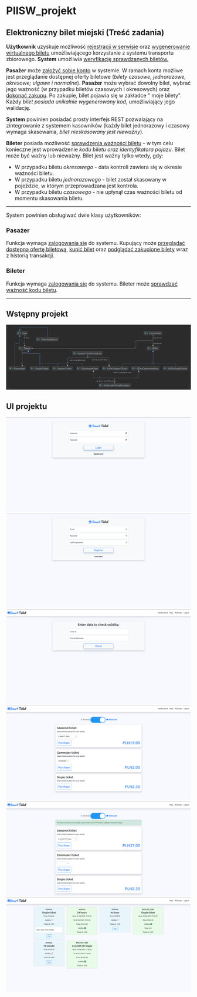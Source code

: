 # PIISW_projekt

## Elektroniczny bilet miejski (Treść zadania)

**Użytkownik** uzyskuje możliwość <ins>rejestracji w serwisie</ins> oraz <ins>wygenerowanie wirtualnego biletu</ins>
umożliwiającego
korzystanie z systemu transportu zbiorowego. **System** umożliwia <ins>weryfikację sprawdzanych biletów<ins>.

**Pasażer** może <ins>założyć sobie konto</ins> w systemie. W ramach konta możliwe jest przeglądanie dostępnej oferty
biletowe
(_bilety czasowe, jednorazowe, okresowe; ulgowe i normalne_). **Pasażer** może wybrać dowolny bilet, wybrać jego ważność
(w przypadku biletów czasowych i okresowych) oraz <ins>dokonać zakupu</ins>. Po zakupie, bilet pojawia się w zakładce "
moje bilety".
Każdy _bilet posiada unikalnie wygenerowany kod_, umożliwiający jego walidację.

**System** powinien posiadać prosty interfejs REST pozwalający na zintegrowanie z systemem kasowników (każdy bilet
jednorazowy
i czasowy wymaga skasowania, _bilet nieskasowany jest nieważny_).

**Bileter** posiada możliwość <ins>sprawdzenia ważności biletu</ins> - w tym celu konieczne jest wprowadzenie _kodu
biletu oraz
identyfikatora pojazu_. Bilet może być ważny lub nieważny. Bilet jest ważny tylko wtedy, gdy:

- W przypadku biletu _okresowego_ - data kontroli zawiera się w okresie ważności biletu.
- W przypadku biletu _jednorazowego_ - bilet został skasowany w pojeździe, w którym przeprowadzana jest kontrola.
- W przypadku biletu _czasowego_ - nie upłynął czas ważności biletu od momentu skasowania biletu.

---

System powinien obsługiwać dwie klasy użytkowników:

### Pasażer

Funkcja wymaga <ins>zalogowania się</ins> do systemu. Kupujący może <ins>przeglądać dostępną ofertę biletową</ins>,
<ins>kupić bilet</ins> oraz <ins>podglądać zakupione bilety</ins> wraz z historią transakcji.

### Bileter

Funkcja wymaga <ins>zalogowania się</ins> do systemu. Bileter może <ins>sprawdzać ważność kodu biletu</ins>.

---

## Wstępny projekt

![uml](readme_images/uml_diagram.png)

## UI projektu

![](readme_images/login.png)
![](readme_images/register.png)
![](readme_images/check_ticket.png)
![](readme_images/shop.png)
![](readme_images/ticket_bought.png)
![](readme_images/history.png)
